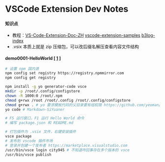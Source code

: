 # VSCode Extension Dev Notes

#### 知识点

- 教程：[VS-Code-Extension-Doc-ZH](https://liiked.github.io/VS-Code-Extension-Doc-ZH/#/get-started/your-first-extension)  [vscode-extension-samples](https://github.com/microsoft/vscode-extension-samples) [b3log-index](https://github.com/Vanessa219/b3log-index)
- .vsix 本质上就是 zip 压缩包，可以改后缀名解压查看内容文件结构

#### demo0001-HelloWorld [ [1](https://juejin.cn/post/7121381959883816968) ]

```bash
# 设置 npm 国内源
npm config set registry https://registry.npmmirror.com
npm config get registry

npm install -g yo generator-code vsce
mkdir -p /root/.config/configstore
chown -R 1000:0 /root/.npm
chmod g+rwx /root /root/.config /root/.config/configstore
chmod g+rwx . # yo 要求模板代码的父目录要有组权限 https://github.com/yeoman/yeoman.io/issues/282
yo code # Markdown-SiYuaner

# F5 运行窗口，F1 运行 Hello World 命令
# 编写 package.json 和 README.md

# 打包插件为 .vsix 文件，右键安装插件
vsce package
# 发布到 vscode 插件市场
# 登录并创建一个发布者 https://marketplace.visualstudio.com
/usr/bin/vsce login city945 # 不知道咋回事存在多个版本的 vsce
/usr/bin/vsce publish
```
